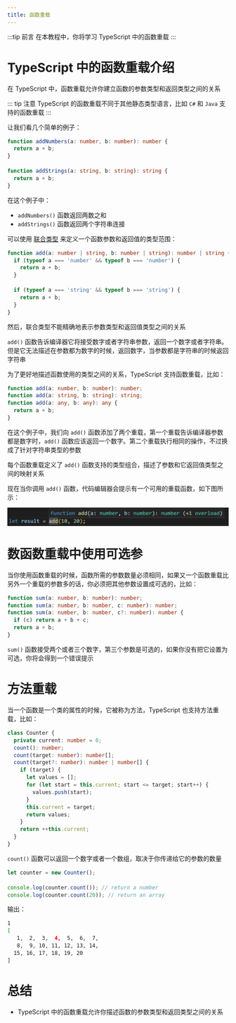 ```yaml
---
title: 函数重载
---
```


:::tip 前言
在本教程中，你将学习 TypeScript 中的函数重载
:::

# TypeScript 中的函数重载介绍

在 TypeScript 中，函数重载允许你建立函数的参数类型和返回类型之间的关系

::: tip
注意 TypeScript 的函数重载不同于其他静态类型语言，比如 `C#` 和 `Java` 支持的函数重载
:::

让我们看几个简单的例子：

```ts
function addNumbers(a: number, b: number): number {
  return a + b;
}

function addStrings(a: string, b: string): string {
  return a + b;
}
```

在这个例子中：

- `addNumbers()` 函数返回两数之和
- `addStrings()` 函数返回两个字符串连接

可以使用 [联合类型](/2-basic-types/12-union-type/) 来定义一个函数参数和返回值的类型范围：

```ts
function add(a: number | string, b: number | string): number | string {
  if (typeof a === 'number' && typeof b === 'number') {
    return a + b;
  }

  if (typeof a === 'string' && typeof b === 'string') {
    return a + b;
  }
}
```

然后，联合类型不能精确地表示参数类型和返回值类型之间的关系

`add()` 函数告诉编译器它将接受数字或者字符串参数，返回一个数字或者字符串。但是它无法描述在参数都为数字的时候，返回数字，当参数都是字符串的时候返回字符串

为了更好地描述函数使用的类型之间的关系，TypeScript 支持函数重载，比如：

```ts
function add(a: number, b: number): number;
function add(a: string, b: string): string;
function add(a: any, b: any): any {
  return a + b;
}
```

在这个例子中，我们向 `add()` 函数添加了两个重载，第一个重载告诉编译器参数都是数字时，`add()` 函数应该返回一个数字。第二个重载执行相同的操作，不过换成了针对字符串类型的参数

每个函数重载定义了 `add()` 函数支持的类型组合，描述了参数和它返回值类型之间的映射关系

现在当你调用 `add()` 函数，代码编辑器会提示有一个可用的重载函数，如下图所示：

![typescript-function-overloadings](./images/typescript-function-overloadings.png)

# 数函数重载中使用可选参

当你使用函数重载的时候，函数所需的参数数量必须相同，如果又一个函数重载比另外一个重载的参数多的话，你必须把其他参数设置成可选的，比如：

```ts
function sum(a: number, b: number): number;
function sum(a: number, b: number, c: number): number;
function sum(a: number, b: number, c?: number): number {
  if (c) return a + b + c;
  return a + b;
}
```

`sum()` 函数接受两个或者三个数字，第三个参数是可选的，如果你没有把它设置为可选，你将会得到一个错误提示

# 方法重载

当一个函数是一个类的属性的时候，它被称为方法，TypeScript 也支持方法重载，比如：

```ts
class Counter {
  private current: number = 0;
  count(): number;
  count(target: number): number[];
  count(target?: number): number | number[] {
    if (target) {
      let values = [];
      for (let start = this.current; start <= target; start++) {
        values.push(start);
      }
      this.current = target;
      return values;
    }
    return ++this.current;
  }
}
```

`count()` 函数可以返回一个数字或者一个数组，取决于你传递给它的参数的数量

```ts
let counter = new Counter();

console.log(counter.count()); // return a number
console.log(counter.count(20)); // return an array
```

输出：

```sh
1
[
   1,  2,  3,  4,  5,  6,  7,
   8,  9, 10, 11, 12, 13, 14,
  15, 16, 17, 18, 19, 20
]
```

# 总结

- TypeScript 中的函数重载允许你描述函数的参数类型和返回类型之间的关系
